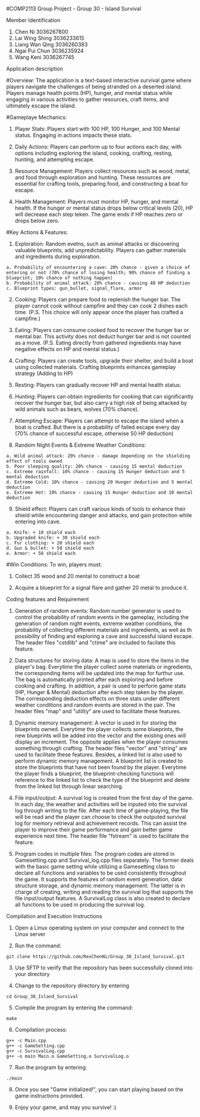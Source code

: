 #COMP2113 Group Project - Group 30 - Island Survival

Member Identification
  1. Chen Ni 3036267800
  2. Lai Wing Shing 3036233615
  3. Liang Wan Qing 3036260383
  4. Ngai Pui Chun 3036235924
  5. Wang Keni 3036267745

Application description

#Overview: The application is a text-based interactive survival game where players navigate the challenges of being stranded on a deserted island. Players manage health points (HP), hunger, and mental status while engaging in various activities to gather resources, craft items, and ultimately escape the island.

#Gameplaye Mechanics:
  1. Player Stats: Players start with 100 HP, 100 Hunger, and 100 Mental status. Engaging in actions impacts these stats.
  
  2. Daily Actions: Players can perform up to four actions each day, with options including exploring the island, cooking, crafting, resting, hunting, and attempting escape.
  
  3. Resource Management: Players collect resources such as wood, metal, and food through exploration and hunting. These resources are essential for crafting tools, preparing food, and constructing a boat for escape.
  
  4. Health Management: Players must monitor HP, hunger, and mental health. If the hunger or mental status drops below critical levels (20), HP will decrease each step teken. The game ends if HP reaches zero or drops below zero.

#Key Actions & Features:
  1. Exploration: Random evetns, such as animal attacks or discovering valuable blueprints, add unpredictability. Players can gather materials and ingredients during exploration.

    a. Probability of encountering a cave: 20% chance - given a choice of entering or not (70% chance of losing health; 90% chance of finding a blueprint; 10% chance of nothing happen)
    b. Probability of animal attack: 20% chance - causing 40 HP deduction
    c. Blueprint types: gun_bullet, signal_flare, armor

  2. Cooking: Players can prepare food to replenish the hunger bar. The player cannot cook without campfire and they can cook 2 dishes each time. (P.S. This choice will only appear once the player has crafted a campfire.)

  3. Eating:  Players can consume cooked food to recover the hunger bar or mental bar. This activity does not deduct hunger bar and is not counted as a move. (P.S. Eating directly from gathered ingredients may have negative effects on HP and mental status.)

  4. Crafting: Players can create tools, upgrade their shelter, and build a boat using collected materials. Crafting blueprints enhances gameplay strategy (Adding to HP)

  5. Resting: Players can gradually recover HP and mental health status.

  6. Hunting: Players can obtain ingredients for cooking that can significantly recover the hunger bar, but also carry a high risk of being attacked by wild animals such as bears, wolves (70% chance).

  7. Attempting Escape: Players can attempt to escape the island when a boat is crafted. But there is a probability of failed escape every day (70% chance of successful escape, otherwise 50 HP deduction)

  8. Random Night Events & Extreme Weather Conditions:

    a. Wild animal attack: 20% chance - damage depending on the shielding effect of tools owned
    b. Poor sleeping quality: 20% chance - causing 15 mental deduction
    c. Extreme rainfall: 10% chance - causing 15 Hunger deduction and 5 mental deduction
    d. Extreme Cold: 10% chance - causing 20 Hunger deduction and 5 mental deduction
    e. Extreme Hot: 10% chance - causing 15 Hunger deduction and 10 mental deduction

  9. Shield effect: Players can craft various kinds of tools to enhance their shield while encountering danger and attacks, and gain protection while entering into cave.

    a. Knife: + 10 shield each
    b. Upgraded knife: + 30 shield each
    c. Fur clothing: + 20 shield each
    d. Gun & bullet: + 50 shield each
    e. Armor: + 50 shield each

#Win Conditions:
  To win, players must:
  
  1. Collect 35 wood and 20 mental to construct a boat
  
  2. Acquire a blueprint for a signal flare and gather 20 metal to produce it.

Coding features and Requirement

  1. Generation of random events: Random number generator is used to control the probability of random events in the gameplay, including the generation of random night events, extreme weather conditions, the probability of collecting different materials and ingredients, as well as th possibility of finding and exploring a cave and successful island escape. The header files "cstdlib" and "ctime" are included to facilate this feature.
     
  2. Data structures for storing data: A map is used to store the items in the player's bag. Everytime the player collect some materials or ingredients, the corresponding items will be updated into the map for furthur use. The bag is automatically printed after each exploring and before cooking and crafting. In addition, a pair is used to perform game stats (HP, Hunger & Mental) deduction after each step taken by the player. The corresponding deduction effects on three stats under different weather conditions and random events are stored in the pair. The header files "map" and "utility" are used to facilitate these features.
  
  3. Dynamic memory management: A vector is used in for storing the blueprints owned. Everytime the player collects some blueprints, the new blueprints will be added into the vector and the existing ones will display an increment. The opposite applies when the player consumes something through crafting. The header files "vector" and "string" are used to facilitate these features. Besides, a linked list is also used to perform dynamic memory management. A blueprint list is created to store the blueprints that have not been found by the player. Everytime the player finds a blueprint, the blueprint-checking functions will reference to the linked list to check the type of the blueprint and delete from the linked list through linear searching.

  4. File input/output: A survival log is created from the first day of the game. In each day, the weather and activities will be inputed into the survival log through writing to the file. After each time of game-playing, the file will be read and the player can choose to check the outputed survival log for memory retrieval and achievement records. This can assist the player to improve their game performance and gain better game experience next time. The header file "fstream" is used to facilitate the feature.

  5. Program codes in multiple files: The program codes are stored in Gamesetting.cpp and Survival_log.cpp files separately. The former deals with the basic game setting while utilizing a Gamesetting class to declare all functions and variables to be used consistently throughout the game. It supports the features of random event generation, data structure storage, and dynamic memory management. The latter is in charge of creating, writing and reading the survival log that supports the file input/output features. A SurvivalLog class is also created to declare all functions to be used in producing the survival log.

Compilation and Execution Instructions

  1. Open a Linux operating system on your computer and connect to the Linux server
  
  2. Run the command:

    git clone https://github.com/RexChenNi/Group_30_Island_Survival.git
  
  3. Use SFTP to verify that the repository has been successfully cloned into your directory
  
  4. Change to the repository directory by entering

    cd Group_30_Island_Survival
  
  5. Compile the program by entering the command:

    make
  
  6. Compilation process:

    g++ -c Main.cpp
    g++ -c GameSetting.cpp
    g++ -c SurvivalLog.cpp
    g++ -o main Main.o GameSetting.o SurvivalLog.o
  
  7. Run the program by entering:

    ./main
  
  8. Once you see "Game initialized!", you can start playing based on the game instructions provided.
  
  9. Enjoy your game, and may you survive! :)
